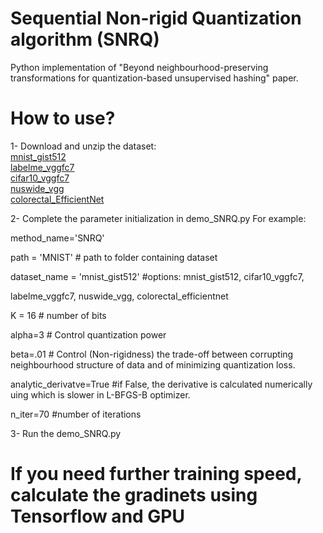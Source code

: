 # Sequential Non-rigid Quantization algorithm (SNRQ)
Python implementation of "Beyond neighbourhood-preserving transformations for quantization-based unsupervised hashing" paper.

# How to use?
1- Download and unzip the dataset: <br />
[mnist_gist512](https://www.dropbox.com/s/97suefbk4aaa26c/mnist_gist512.zip?dl=0) <br />
[labelme_vggfc7](https://www.dropbox.com/s/0nc80qepzj8615f/labelme_vggfc7.rar?dl=0) <br />
[cifar10_vggfc7](https://www.dropbox.com/s/bnybq48ljtsyuit/cifar10_vggfc7.rar?dl=0) <br />
[nuswide_vgg](https://www.dropbox.com/s/6hl9t6oy78w028d/nuswide_vgg.rar?dl=0) <br />
[colorectal_EfficientNet](https://www.dropbox.com/s/wdsalhu73bnrtsg/colorectal_EfficientNet.rar?dl=0) <br />

2- Complete the parameter initialization in demo_SNRQ.py
For example:

method_name='SNRQ'

path = 'MNIST' # path to folder containing dataset

dataset_name = 'mnist_gist512' #options: mnist_gist512, cifar10_vggfc7,

labelme_vggfc7, nuswide_vgg, colorectal_efficientnet

K = 16 # number of bits

alpha=3 # Control quantization power

beta=.01 # Control (Non-rigidness) the trade-off between corrupting neighbourhood structure of data and of minimizing quantization loss.

analytic_derivatve=True #if False, the derivative is calculated numerically uing which is slower in L-BFGS-B optimizer.

n_iter=70 #number of iterations

3- Run the demo_SNRQ.py

# If you need further training speed, calculate the gradinets using Tensorflow and GPU
